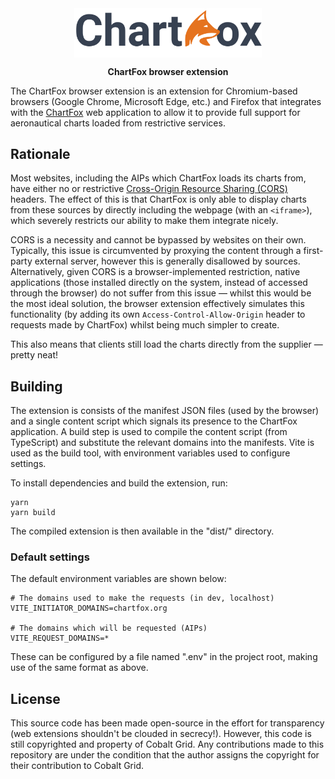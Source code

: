 <img src="./logo.png" style="display: block; margin: 0px auto; width: 300px;" />
<p style="text-align: center;"><b>ChartFox browser extension</b></p>

The ChartFox browser extension is an extension for Chromium-based browsers (Google Chrome, Microsoft Edge, etc.) and Firefox that integrates with the [ChartFox](https://chartfox.org/) web application to allow it to provide full support for aeronautical charts loaded from restrictive services.

## Rationale

Most websites, including the AIPs which ChartFox loads its charts from, have either no or restrictive [Cross-Origin Resource Sharing (CORS)](https://en.wikipedia.org/wiki/Cross-origin_resource_sharing) headers. The effect of this is that ChartFox is only able to display charts from these sources by directly including the webpage (with an `<iframe>`), which severely restricts our ability to make them integrate nicely.

CORS is a necessity and cannot be bypassed by websites on their own. Typically, this issue is circumvented by proxying the content through a first-party external server, however this is generally disallowed by sources. Alternatively, given CORS is a browser-implemented restriction, native applications (those installed directly on the system, instead of accessed through the browser) do not suffer from this issue &mdash; whilst this would be the most ideal solution, the browser extension effectively simulates this functionality (by adding its own `Access-Control-Allow-Origin` header to requests made by ChartFox) whilst being much simpler to create.

This also means that clients still load the charts directly from the supplier &mdash; pretty neat!

## Building

The extension is consists of the manifest JSON files (used by the browser) and a single content script which signals its presence to the ChartFox application. A build step is used to compile the content script (from TypeScript) and substitute the relevant domains into the manifests. Vite is used as the build tool, with environment variables used to configure settings.

To install dependencies and build the extension, run:

```
yarn
yarn build
```

The compiled extension is then available in the "dist/" directory.

### Default settings

The default environment variables are shown below:

```
# The domains used to make the requests (in dev, localhost)
VITE_INITIATOR_DOMAINS=chartfox.org

# The domains which will be requested (AIPs)
VITE_REQUEST_DOMAINS=*
```

These can be configured by a file named ".env" in the project root, making use of the same format as above.

## License

This source code has been made open-source in the effort for transparency (web extensions shouldn't be clouded in secrecy!). However, this code is still copyrighted and property of Cobalt Grid. Any contributions made to this repository are under the condition that the author assigns the copyright for their contribution to Cobalt Grid.

